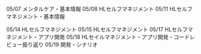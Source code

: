 05/07
メンタルケア・基本情報
05/08
HLセルフマネジメント
05/11
HLセルフマネジメント・基本情報

05/14
HLセルフマネジメント
05/15
HLセルフマネジメント
05/17
HLセルフマネジメント・アプリ開発
05/18
HLセイルマネジメント・アプリ開発・コードレビュー振り返り
05/19
開発・シナリオ

